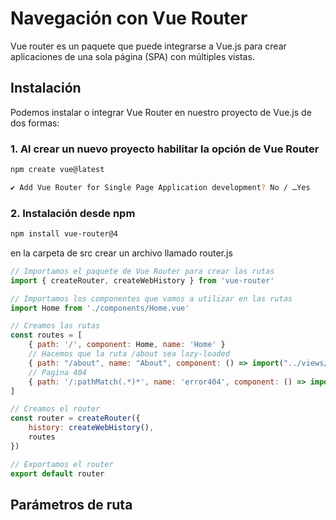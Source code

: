 # Navegación con Vue Router

Vue router es un paquete que puede integrarse a Vue.js para crear aplicaciones de una sola página (SPA) con múltiples vistas.

## Instalación

Podemos instalar o integrar Vue Router en nuestro proyecto de Vue.js de dos formas:

### 1. Al crear un nuevo proyecto habilitar la opción de Vue Router

```bash
npm create vue@latest
```

```bash
✔ Add Vue Router for Single Page Application development? No / …Yes
```

### 2. Instalación desde npm

```bash
npm install vue-router@4
```

en la carpeta de src crear un archivo llamado router.js

```js
// Importamos el paquete de Vue Router para crear las rutas
import { createRouter, createWebHistory } from 'vue-router'

// Importamos los componentes que vamos a utilizar en las rutas
import Home from './components/Home.vue'

// Creamos las rutas
const routes = [
    { path: '/', component: Home, name: 'Home' }
    // Hacemos que la ruta /about sea lazy-loaded
    { path: "/about", name: "About", component: () => import("../views/AboutView.vue") },
    // Pagina 404
    { path: '/:pathMatch(.*)*', name: 'error404', component: () => import('../views/Error404View.vue')}
]

// Creamos el router
const router = createRouter({
    history: createWebHistory(),
    routes
})

// Exportamos el router
export default router
```

## Parámetros de ruta

